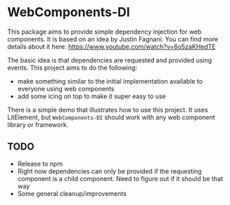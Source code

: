 # WebComponents-DI
This package aims to provide simple dependency injection for web components. It is based on an idea by Justin Fagnani. 
You can find more details about it here: https://www.youtube.com/watch?v=6o5zaKHedTE

The basic idea is that dependencies are requested and provided using events. This project aims to do the following:
* make something similar to the initial implementation available to everyone using web components
* add some icing on top to make it super easy to use

There is a simple demo that illustrates how to use this project. It uses LitElement, but `WebComponents-DI` should 
work with any web component library or framework. 

## TODO
* Release to npm
* Right now dependencies can only be provided if the requesting component is a child component. Need to figure out if it
should be that way
* Some general cleanup/improvements  